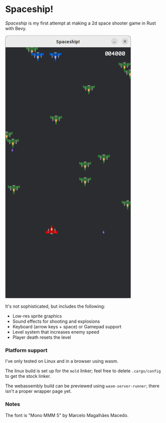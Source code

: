 # Spaceship!

*Spaceship* is my first attempt at making a 2d space shooter game in Rust with Bevy.

![Screenshot of the game, showing the player ship surrounded by enemy ships](/demo.png)

It's not sophisticated, but includes the following:
- Low-res sprite graphics
- Sound effects for shooting and explosions
- Keyboard (arrow keys + space) or Gamepad support
- Level system that increases enemy speed
- Player death resets the level

### Platform support

I've only tested on Linux and in a browser using wasm.

The linux build is set up for the `mold` linker; feel free to delete
`.cargo/config` to get the stock linker.

The webassembly build can be previewed using `wasm-server-runner`; there isn't a proper wrapper page yet.

### Notes

The font is "Mono MMM 5" by Marcelo Magalhães Macedo.
